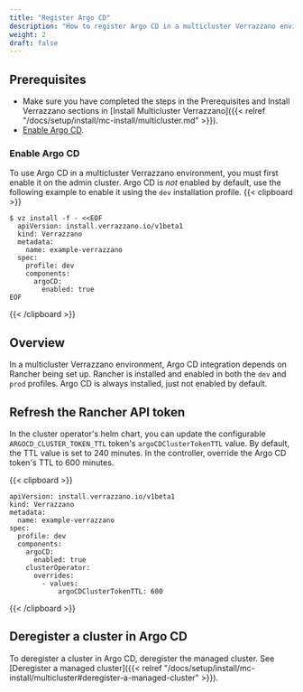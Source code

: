 ```yaml
---
title: "Register Argo CD"
description: "How to register Argo CD in a multicluster Verrazzano environment"
weight: 2
draft: false
---
```


## Prerequisites

- Make sure you have completed the steps in the Prerequisites and Install Verrazzano sections in [Install Multicluster Verrazzano]({{< relref "/docs/setup/install/mc-install/multicluster.md" >}}).
- [Enable Argo CD](#enable-argo-cd).

### Enable Argo CD

To use Argo CD in a multicluster Verrazzano environment, you must first enable it on the admin cluster.
Argo CD is _not_ enabled by default, use the following example to enable it using the `dev` installation profile.
{{< clipboard >}}
<div class="highlight">

```
$ vz install -f - <<EOF
  apiVersion: install.verrazzano.io/v1beta1
  kind: Verrazzano
  metadata:
    name: example-verrazzano
  spec:
    profile: dev
    components:    
      argoCD:
        enabled: true
EOF
```
</div>
{{< /clipboard >}}


## Overview

In a multicluster Verrazzano environment, Argo CD integration depends on Rancher being set up. Rancher is installed and enabled in both the `dev` and `prod` profiles. Argo CD is always installed, just not enabled by default.


## Refresh the Rancher API token

In the cluster operator's helm chart, you can update the configurable `ARGOCD_CLUSTER_TOKEN_TTL` token's `argoCDClusterTokenTTL` value. By default, the TTL value is set to 240 minutes. In the controller, override the Argo CD token's TTL to 600 minutes.

{{< clipboard >}}
<div class="highlight">

```
apiVersion: install.verrazzano.io/v1beta1
kind: Verrazzano
metadata:
  name: example-verrazzano
spec:
  profile: dev
  components:
    argoCD:
      enabled: true
    clusterOperator:
      overrides:
        - values:
            argoCDClusterTokenTTL: 600
```

</div>
{{< /clipboard >}}

## Deregister a cluster in Argo CD

To deregister a cluster in Argo CD, deregister the managed cluster. See [Deregister a managed cluster]({{< relref "/docs/setup/install/mc-install/multicluster#deregister-a-managed-cluster" >}}).
